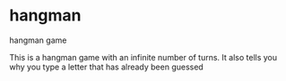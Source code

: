 # hangman
hangman game

This is a hangman game with an infinite number of turns. It also tells you why you type a letter that has already been guessed
